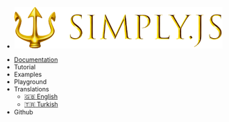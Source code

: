 * [<img src="docs/images/logo.png">](/)
- [Documentation](docs/quickstart.md)
- Tutorial
- Examples
- Playground
- Translations
  - [:uk: English](docs/)
  - [:tr: Turkish](docs/tr/)
- Github